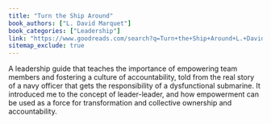 ```yaml
---
title: "Turn the Ship Around"
book_authors: ["L. David Marquet"]
book_categories: ["Leadership"]
link: "https://www.goodreads.com/search?q=Turn+the+Ship+Around+L.+David+Marquet"
sitemap_exclude: true
---
```


A leadership guide that teaches the importance of empowering team members and fostering a culture of accountability, told from the real story of a navy officer that gets the responsibility of a dysfunctional submarine. It introduced me to the concept of leader-leader, and how empowerment can be used as a force for transformation and collective ownership and accountability.